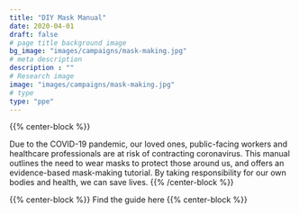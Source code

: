 ```yaml
---
title: "DIY Mask Manual"
date: 2020-04-01
draft: false
# page title background image
bg_image: "images/campaigns/mask-making.jpg"
# meta description
description : ""
# Research image
image: "images/campaigns/mask-making.jpg"
# type
type: "ppe"
---
```


{{% center-block %}}
<!-- <img src="/images/campaigns/mask-making.jpg" width="50%"/> -->

Due to the COVID-19 pandemic, our loved ones, public-facing workers and healthcare professionals are at risk of contracting coronavirus. This manual outlines the need to wear masks to protect those around us, and offers an evidence-based mask-making tutorial. By taking responsibility for our own bodies and health, we can save lives.
{{% /center-block %}}

{{% center-block %}}
<a href="/files/mask-making/mask-making-guide.pdf" class="btn btn-primary btn-sm" style="text-decoration:none;" target="_blank">Find the guide here</a>
{{% center-block %}}
